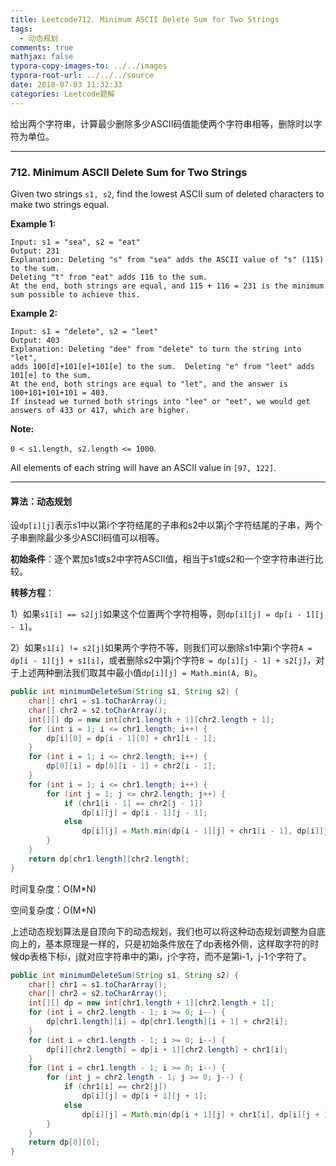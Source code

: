 ```yaml
---
title: Leetcode712. Minimum ASCII Delete Sum for Two Strings
tags:
  - 动态规划
comments: true
mathjax: false
typora-copy-images-to: ../../images
typora-root-url: ../../../source
date: 2018-07-03 11:32:33
categories: Leetcode题解
---
```


给出两个字符串，计算最少删除多少ASCII码值能使两个字符串相等，删除时以字符为单位。

<!-- more -->

---

### 712. Minimum ASCII Delete Sum for Two Strings

Given two strings `s1, s2`, find the lowest ASCII sum of deleted characters to make two strings equal.

**Example 1:**

```
Input: s1 = "sea", s2 = "eat"
Output: 231
Explanation: Deleting "s" from "sea" adds the ASCII value of "s" (115) to the sum.
Deleting "t" from "eat" adds 116 to the sum.
At the end, both strings are equal, and 115 + 116 = 231 is the minimum sum possible to achieve this.
```

**Example 2:**

```
Input: s1 = "delete", s2 = "leet"
Output: 403
Explanation: Deleting "dee" from "delete" to turn the string into "let",
adds 100[d]+101[e]+101[e] to the sum.  Deleting "e" from "leet" adds 101[e] to the sum.
At the end, both strings are equal to "let", and the answer is 100+101+101+101 = 403.
If instead we turned both strings into "lee" or "eet", we would get answers of 433 or 417, which are higher.
```

**Note:**

`0 < s1.length, s2.length <= 1000`.

All elements of each string will have an ASCII value in `[97, 122]`.

---

#### 算法：动态规划

设`dp[i][j]`表示s1中以第i个字符结尾的子串和s2中以第j个字符结尾的子串，两个子串删除最少多少ASCII码值可以相等。

**初始条件**：逐个累加s1或s2中字符ASCII值，相当于s1或s2和一个空字符串进行比较。

**转移方程**：

1）如果`s1[i] == s2[j]`如果这个位置两个字符相等，则`dp[i][j] = dp[i - 1][j - 1]`。

2）如果`s1[i] != s2[j]`如果两个字符不等，则我们可以删除s1中第i个字符`A = dp[i - 1][j] + s1[i]`，或者删除s2中第j个字符`B = dp[i][j - 1] + s2[j]`，对于上述两种删法我们取其中最小值`dp[i][j] = Math.min(A, B)`。

```java
public int minimumDeleteSum(String s1, String s2) {
    char[] chr1 = s1.toCharArray();
    char[] chr2 = s2.toCharArray();
    int[][] dp = new int[chr1.length + 1][chr2.length + 1];
    for (int i = 1; i <= chr1.length; i++) {
        dp[i][0] = dp[i - 1][0] + chr1[i - 1];
    }
    for (int i = 1; i <= chr2.length; i++) {
        dp[0][i] = dp[0][i - 1] + chr2[i - 1];
    }
    for (int i = 1; i <= chr1.length; i++) {
        for (int j = 1; j <= chr2.length; j++) {
            if (chr1[i - 1] == chr2[j - 1])
                dp[i][j] = dp[i - 1][j - 1];
            else 
                dp[i][j] = Math.min(dp[i - 1][j] + chr1[i - 1], dp[i][j - 1] + chr2[j - 1]);
        }
    }
    return dp[chr1.length][chr2.length];
}
```

时间复杂度：O(M*N)

空间复杂度：O(M*N)

上述动态规划算法是自顶向下的动态规划，我们也可以将这种动态规划调整为自底向上的，基本原理是一样的，只是初始条件放在了dp表格外侧，这样取字符的时候dp表格下标i，j就对应字符串中的第i，j个字符，而不是第i-1，j-1个字符了。

```java
public int minimumDeleteSum(String s1, String s2) {
    char[] chr1 = s1.toCharArray();
    char[] chr2 = s2.toCharArray();
    int[][] dp = new int[chr1.length + 1][chr2.length + 1];
    for (int i = chr2.length - 1; i >= 0; i--) {
        dp[chr1.length][i] = dp[chr1.length][i + 1] + chr2[i];
    }
    for (int i = chr1.length - 1; i >= 0; i--) {
        dp[i][chr2.length] = dp[i + 1][chr2.length] + chr1[i];
    }
    for (int i = chr1.length - 1; i >= 0; i--) {
        for (int j = chr2.length - 1; j >= 0; j--) {
            if (chr1[i] == chr2[j])
                dp[i][j] = dp[i + 1][j + 1];
            else
                dp[i][j] = Math.min(dp[i + 1][j] + chr1[i], dp[i][j + 1] + chr2[j]);
        }
    }
    return dp[0][0];
}
```


